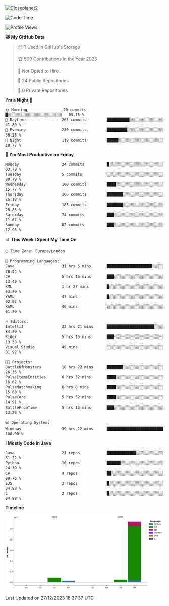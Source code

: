 [![Closeplanet2](https://github-readme-stats.vercel.app/api?username=Closeplanet2&show_icons=true&theme=tokyonight&count_private=true)]([https://github.com/Closeplanet2])

<!--START_SECTION:waka-->
![Code Time](http://img.shields.io/badge/Code%20Time-243%20hrs%2049%20mins-blue)

![Profile Views](http://img.shields.io/badge/Profile%20Views-18-blue)

**🐱 My GitHub Data** 

> 📦 ? Used in GitHub's Storage 
 > 
> 🏆 509 Contributions in the Year 2023
 > 
> 🚫 Not Opted to Hire
 > 
> 📜 24 Public Repositories 
 > 
> 🔑 0 Private Repositories 
 > 
**I'm a Night 🦉** 

```text
🌞 Morning                20 commits          █░░░░░░░░░░░░░░░░░░░░░░░░   03.15 % 
🌆 Daytime                265 commits         ██████████░░░░░░░░░░░░░░░   41.80 % 
🌃 Evening                230 commits         █████████░░░░░░░░░░░░░░░░   36.28 % 
🌙 Night                  119 commits         █████░░░░░░░░░░░░░░░░░░░░   18.77 % 
```
📅 **I'm Most Productive on Friday** 

```text
Monday                   24 commits          █░░░░░░░░░░░░░░░░░░░░░░░░   03.79 % 
Tuesday                  5 commits           ░░░░░░░░░░░░░░░░░░░░░░░░░   00.79 % 
Wednesday                100 commits         ████░░░░░░░░░░░░░░░░░░░░░   15.77 % 
Thursday                 166 commits         ███████░░░░░░░░░░░░░░░░░░   26.18 % 
Friday                   183 commits         ███████░░░░░░░░░░░░░░░░░░   28.86 % 
Saturday                 74 commits          ███░░░░░░░░░░░░░░░░░░░░░░   11.67 % 
Sunday                   82 commits          ███░░░░░░░░░░░░░░░░░░░░░░   12.93 % 
```


📊 **This Week I Spent My Time On** 

```text
🕑︎ Time Zone: Europe/London

💬 Programming Languages: 
Java                     31 hrs 5 mins       ████████████████████░░░░░   78.94 % 
C#                       5 hrs 16 mins       ███░░░░░░░░░░░░░░░░░░░░░░   13.40 % 
XML                      1 hr 27 mins        █░░░░░░░░░░░░░░░░░░░░░░░░   03.70 % 
YAML                     47 mins             █░░░░░░░░░░░░░░░░░░░░░░░░   02.02 % 
XAML                     40 mins             ░░░░░░░░░░░░░░░░░░░░░░░░░   01.70 % 

🔥 Editors: 
IntelliJ                 33 hrs 21 mins      █████████████████████░░░░   84.70 % 
Rider                    5 hrs 16 mins       ███░░░░░░░░░░░░░░░░░░░░░░   13.38 % 
Visual Studio            45 mins             ░░░░░░░░░░░░░░░░░░░░░░░░░   01.92 % 

🐱‍💻 Projects: 
BattleOfMonsters         10 hrs 22 mins      ███████░░░░░░░░░░░░░░░░░░   26.35 % 
PulseItemsEntities       6 hrs 32 mins       ████░░░░░░░░░░░░░░░░░░░░░   16.62 % 
PulseMatchmaking         6 hrs 8 mins        ████░░░░░░░░░░░░░░░░░░░░░   15.60 % 
PulseCore                5 hrs 52 mins       ████░░░░░░░░░░░░░░░░░░░░░   14.91 % 
BattleFromTime           5 hrs 13 mins       ███░░░░░░░░░░░░░░░░░░░░░░   13.26 % 

💻 Operating System: 
Windows                  39 hrs 22 mins      █████████████████████████   100.00 % 
```

**I Mostly Code in Java** 

```text
Java                     21 repos            █████████████░░░░░░░░░░░░   51.22 % 
Python                   10 repos            ██████░░░░░░░░░░░░░░░░░░░   24.39 % 
C#                       4 repos             ██░░░░░░░░░░░░░░░░░░░░░░░   09.76 % 
EJS                      2 repos             █░░░░░░░░░░░░░░░░░░░░░░░░   04.88 % 
C                        2 repos             █░░░░░░░░░░░░░░░░░░░░░░░░   04.88 % 
```



**Timeline**

![Lines of Code chart](https://raw.githubusercontent.com/Closeplanet2/Closeplanet2/main/assets/bar_graph.png)


 Last Updated on 27/12/2023 18:37:37 UTC
<!--END_SECTION:waka-->
